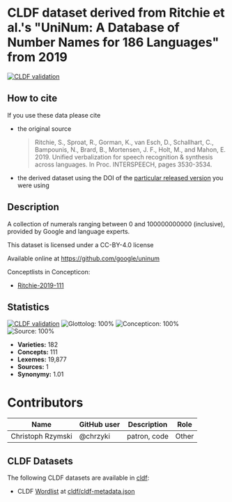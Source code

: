 # CLDF dataset derived from Ritchie et al.'s "UniNum: A Database of Number Names for 186 Languages" from 2019

[![CLDF validation](https://github.com/numeralbank/googleuninum/workflows/CLDF-validation/badge.svg)](https://github.com/numeralbank/googleuninum/actions?query=workflow%3ACLDF-validation)

## How to cite

If you use these data please cite
- the original source
  > Ritchie, S., Sproat, R., Gorman, K., van Esch, D., Schallhart, C., Bampounis, N., Brard, B., Mortensen, J. F., Holt, M., and Mahon, E. 2019. Unified verbalization for speech recognition & synthesis across languages. In Proc. INTERSPEECH, pages 3530-3534.
- the derived dataset using the DOI of the [particular released version](../../releases/) you were using

## Description


A collection of numerals ranging between 0 and 100000000000 (inclusive), provided by Google and language experts.

This dataset is licensed under a CC-BY-4.0 license

Available online at https://github.com/google/uninum


Conceptlists in Concepticon:
- [Ritchie-2019-111](https://concepticon.clld.org/contributions/Ritchie-2019-111)
## Statistics


[![CLDF validation](https://github.com/numeralbank/googleuninum/workflows/CLDF-validation/badge.svg)](https://github.com/numeralbank/googleuninum/actions?query=workflow%3ACLDF-validation)
![Glottolog: 100%](https://img.shields.io/badge/Glottolog-100%25-brightgreen.svg "Glottolog: 100%")
![Concepticon: 100%](https://img.shields.io/badge/Concepticon-100%25-brightgreen.svg "Concepticon: 100%")
![Source: 100%](https://img.shields.io/badge/Source-100%25-brightgreen.svg "Source: 100%")

- **Varieties:** 182
- **Concepts:** 111
- **Lexemes:** 19,877
- **Sources:** 1
- **Synonymy:** 1.01

# Contributors

Name | GitHub user | Description | Role
 --- | --- | --- | --- 
Christoph Rzymski | @chrzyki | patron, code | Other




## CLDF Datasets

The following CLDF datasets are available in [cldf](cldf):

- CLDF [Wordlist](https://github.com/cldf/cldf/tree/master/modules/Wordlist) at [cldf/cldf-metadata.json](cldf/cldf-metadata.json)